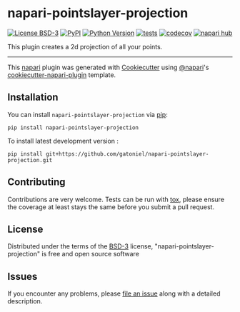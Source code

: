# napari-pointslayer-projection

[![License BSD-3](https://img.shields.io/pypi/l/napari-pointslayer-projection.svg?color=green)](https://github.com/gatoniel/napari-pointslayer-projection/raw/main/LICENSE)
[![PyPI](https://img.shields.io/pypi/v/napari-pointslayer-projection.svg?color=green)](https://pypi.org/project/napari-pointslayer-projection)
[![Python Version](https://img.shields.io/pypi/pyversions/napari-pointslayer-projection.svg?color=green)](https://python.org)
[![tests](https://github.com/gatoniel/napari-pointslayer-projection/workflows/tests/badge.svg)](https://github.com/gatoniel/napari-pointslayer-projection/actions)
[![codecov](https://codecov.io/gh/gatoniel/napari-pointslayer-projection/branch/main/graph/badge.svg)](https://codecov.io/gh/gatoniel/napari-pointslayer-projection)
[![napari hub](https://img.shields.io/endpoint?url=https://api.napari-hub.org/shields/napari-pointslayer-projection)](https://napari-hub.org/plugins/napari-pointslayer-projection)

This plugin creates a 2d projection of all your points.

----------------------------------

This [napari] plugin was generated with [Cookiecutter] using [@napari]'s [cookiecutter-napari-plugin] template.

<!--
Don't miss the full getting started guide to set up your new package:
https://github.com/napari/cookiecutter-napari-plugin#getting-started

and review the napari docs for plugin developers:
https://napari.org/stable/plugins/index.html
-->

## Installation

You can install `napari-pointslayer-projection` via [pip]:

    pip install napari-pointslayer-projection



To install latest development version :

    pip install git+https://github.com/gatoniel/napari-pointslayer-projection.git


## Contributing

Contributions are very welcome. Tests can be run with [tox], please ensure
the coverage at least stays the same before you submit a pull request.

## License

Distributed under the terms of the [BSD-3] license,
"napari-pointslayer-projection" is free and open source software

## Issues

If you encounter any problems, please [file an issue] along with a detailed description.

[napari]: https://github.com/napari/napari
[Cookiecutter]: https://github.com/audreyr/cookiecutter
[@napari]: https://github.com/napari
[MIT]: http://opensource.org/licenses/MIT
[BSD-3]: http://opensource.org/licenses/BSD-3-Clause
[GNU GPL v3.0]: http://www.gnu.org/licenses/gpl-3.0.txt
[GNU LGPL v3.0]: http://www.gnu.org/licenses/lgpl-3.0.txt
[Apache Software License 2.0]: http://www.apache.org/licenses/LICENSE-2.0
[Mozilla Public License 2.0]: https://www.mozilla.org/media/MPL/2.0/index.txt
[cookiecutter-napari-plugin]: https://github.com/napari/cookiecutter-napari-plugin

[file an issue]: https://github.com/gatoniel/napari-pointslayer-projection/issues

[napari]: https://github.com/napari/napari
[tox]: https://tox.readthedocs.io/en/latest/
[pip]: https://pypi.org/project/pip/
[PyPI]: https://pypi.org/
